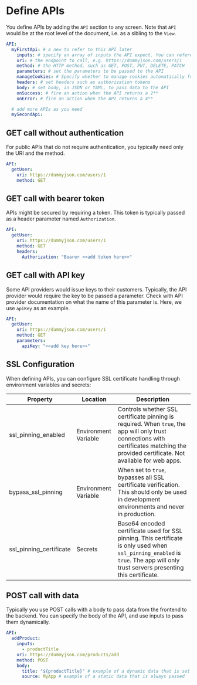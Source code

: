 # Define APIs

You define APIs by adding the `API` section to any screen. Note that `API` would be at the root level of the document, i.e. as a sibling to the `View`.

```yaml
API:
  myFirstApi: # a new to refer to this API later
    inputs: # specify an array of inputs the API expect. You can reference the inputs in the other API properties, such as the body
    uri: # the endpoint to call, e.g. https://dummyjson.com/users/1
    method: # the HTTP method, such as GET, POST, PUT, DELETE, PATCH
    parameters: # set the parameters to be passed to the API
    manageCookies: # Specify whether to manage cookies automatically for the request. This is only valid for native apps and will be ignored for web apps. Default is false.
    headers: # set headers such as authorization tokens
    body: # set body, in JSON or YAML, to pass data to the API
    onSuccess: # fire an action when the API returns a 2**
    onError: # fire an action when the API returns a 4**

  # add more APIs as you need
  mySecondApi:
```

## GET call without authentication

For public APIs that do not require authentication, you typically need only the URI and the method.

```yaml
API:
  getUser:
    uri: https://dummyjson.com/users/1
    method: GET
```

## GET call with bearer token

APIs might be secured by requiring a token. This token is typically passed as a header parameter named `Authorization`.

```yaml
API:
  getUser:
    uri: https://dummyjson.com/users/1
    method: GET
    headers:
      Authorization: "Bearer <<add token here>>"
```

## GET call with API key

Some API providers would issue keys to their customers. Typically, the API provider would require the key to be passed a parameter. Check with API provider documentation on what the name of this parameter is. Here, we use `apiKey` as an example.

```yaml
API:
  getUser:
    uri: https://dummyjson.com/users/1
    method: GET
    parameters:
      apiKey: "<<add key here>>"
```

## SSL Configuration

When defining APIs, you can configure SSL certificate handling through environment variables and secrets:

| Property                | Location             | Description                                                                                                                                                                             |
| ----------------------- | -------------------- | --------------------------------------------------------------------------------------------------------------------------------------------------------------------------------------- |
| ssl_pinning_enabled     | Environment Variable | Controls whether SSL certificate pinning is required. When `true`, the app will only trust connections with certificates matching the provided certificate. Not available for web apps. |
| bypass_ssl_pinning      | Environment Variable | When set to `true`, bypasses all SSL certificate verification. This should only be used in development environments and never in production.                                            |
| ssl_pinning_certificate | Secrets              | Base64 encoded certificate used for SSL pinning. This certificate is only used when `ssl_pinning_enabled` is `true`. The app will only trust servers presenting this certificate.       |

## POST call with data

Typically you use POST calls with a body to pass data from the frontend to the backend. You can specify the body of the API, and use inputs to pass them dynamically.

```yaml
API:
  addProduct:
    inputs:
      - productTitle
    uri: https://dummyjson.com/products/add
    method: POST
    body:
      title: "${productTitle}" # example of a dynamic data that is set based on the inputs
      source: MyApp # example of a static data that is always passed
```
